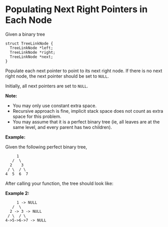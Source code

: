 # Populating Next Right Pointers in Each Node

Given a binary tree

```pseudo
struct TreeLinkNode {
  TreeLinkNode *left;
  TreeLinkNode *right;
  TreeLinkNode *next;
}
```

Populate each next pointer to point to its next right node. If there is no next right node, the next pointer should be set to `NULL`.

Initially, all next pointers are set to `NULL`.

__Note:__

- You may only use constant extra space.
- Recursive approach is fine, implicit stack space does not count as extra space for this problem.
- You may assume that it is a perfect binary tree (ie, all leaves are at the same level, and every parent has two children).

__Example:__

Given the following perfect binary tree,

```pseudo
     1
   /  \
  2    3
 / \  / \
4  5  6  7
```

After calling your function, the tree should look like:

__Example 2:__

```pseudo
     1 -> NULL
   /  \
  2 -> 3 -> NULL
 / \  / \
4->5->6->7 -> NULL
```
